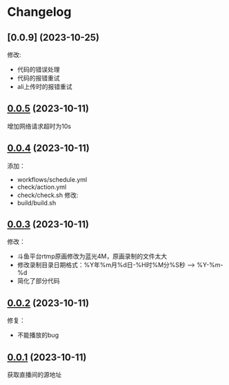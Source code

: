 # Changelog


## [0.0.9] (2023-10-25)
修改: 
- 代码的错误处理
- 代码的报错重试
- ali上传时的报错重试

## [0.0.5] (2023-10-11)
增加网络请求超时为10s

## [0.0.4] (2023-10-11)
添加：
- workflows/schedule.yml
- check/action.yml
- check/check.sh
修改:
- build/build.sh

## [0.0.3] (2023-10-11)
修改：
- 斗鱼平台rtmp原画修改为蓝光4M，原画录制的文件太大
- 修改录制目录日期格式：%Y年%m月%d日-%H时%M分%S秒 --> %Y-%m-%d
- 简化了部分代码

## [0.0.2] (2023-10-11)
修复：
- 不能播放的bug

## [0.0.1] (2023-10-11)
获取直播间的源地址

[0.0.1]: https://github.com/soft-cute/evina/releases/tag/v0.0.1
[0.0.2]: https://github.com/soft-cute/evina/releases/tag/v0.0.2
[0.0.3]: https://github.com/soft-cute/evina/releases/tag/v0.0.3
[0.0.4]: https://github.com/soft-cute/evina/releases/tag/v0.0.4
[0.0.5]: https://github.com/soft-cute/evina/releases/tag/v0.0.5
[0.0.6]: https://github.com/soft-cute/evina/releases/tag/v0.0.6


